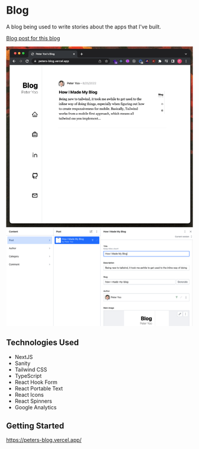 # Blog

A blog being used to write stories about the apps that I've built.

[Blog post for this blog](https://peters-blog.vercel.app/post/how-i-made-my-blog)

![blog](./md-assets/peters_blog.gif)
![sanity](./md-assets/peters_blog_sanity.png)

## Technologies Used

- NextJS
- Sanity
- Tailwind CSS
- TypeScript
- React Hook Form
- React Portable Text
- React Icons
- React Spinners
- Google Analytics

## Getting Started

https://peters-blog.vercel.app/
